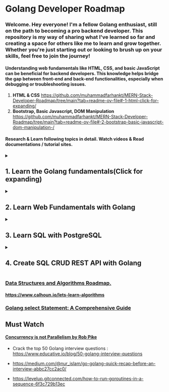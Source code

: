 # Golang Developer Roadmap

### Welcome. Hey everyone! I'm a fellow Golang enthusiast, still on the path to becoming a pro backend developer. This repository is my way of sharing what I've learned so far and creating a space for others like me to learn and grow together. Whether you're just starting out or looking to brush up on your skills, feel free to join the journey!


#### Understanding web fundamentals like HTML, CSS, and basic JavaScript can be beneficial for backend developers. This knowledge helps bridge the gap between front-end and back-end functionalities, especially when debugging or troubleshooting issues.

1. **HTML & CSS** https://github.com/muhammadfarhankt/MERN-Stack-Developer-Roadmap/tree/main?tab=readme-ov-file#-1-html-click-for-expanding/
2. **Bootstrap, Basic Javascript, DOM Manipulation** https://github.com/muhammadfarhankt/MERN-Stack-Developer-Roadmap/tree/main?tab=readme-ov-file#-2-bootstrap-basic-javascript-dom-manipulation-/

#### Research & Learn following topics in detail. Watch videos & Read documentations / tutorial sites.

<details>
  <summary><h2>1. Learn the Golang fundamentals(Click for expanding)</h2> </summary>

- Go Tour: Start with the official Go Tour to get familiar with the language syntax and features. [Visit A Tour of Go to begin.](https://go.dev/tour/welcome/1/)
- W3Schools: Utilize W3Schools' Go tutorial for a structured introduction to the language. Visit W3Schools Go Tutorial to get started.[https://www.youtube.com/watch?v=un6ZyFkqFKo&ab_channel=freeCodeCamp.org]
- Your Master Plan to Learn Golang Fast and Deep (2024 Edition) : https://medium.com/p-society/master-plan-to-learn-golang-edbf85c7ae83
- Video Tutorials: If you prefer video learning, check out this tutorial from Freecodecamp: Go Programming – Golang Course with Bonus Projects.[https://www.youtube.com/watch?v=un6ZyFkqFKo&ab_channel=freeCodeCamp.org] (Watch the first few chapters up to slices).
- Learn by doing. Install golang on your system or start by doing Golang Online compilers.[https://www.programiz.com/golang/online-compiler/]
- GeeksforGeeks: Dive deeper into Golang fundamentals on [Geeksforgeeks](https://www.geeksforgeeks.org/golang/) for comprehensive learning.
- Short Variable Declaration: Utilize the short declaration syntax (:=) to declare variables without assigning garbage values. Defaults to zero (0) or false for boolean.
- [Golang if else Statements](https://www.scalent.io/golang/golang-if-else-statement/)
- Loop Types: Master different loop types including range loops and understand loop approaches (while, do while, infinite loop).
- Arrays vs Slices: Differentiate between arrays and slices, focusing on capacity management and slice behavior on overflow. Understand that slices are built on top of arrays and provide a more flexible way to work with data collections. When a slice's capacity is exceeded, Go automatically doubles the underlying array's size to accommodate additional elements. This dynamic resizing ensures efficient memory usage and allows slices to grow dynamically as needed.
- Strings in Go: Learn about the string data type, byte vs rune, immutability, and string manipulation techniques.
- Functions: Explore the flexibility of functions in Go, including returning multiple data types and variadic functions.
- Initialising a project. `go mod init <project name>`
- Maps and Structs: Explore Go's map and struct data types, including declaration, manipulation, size, and capacity.

## 1.1 Now it's time to learn Golang special features

- Understanding Go: Explore the reasons behind Go's creation and its design philosophy.
- _(underscore) indentifier.
- Packages and Modules: Understand Go's package system, including importing/exporting packages. Practice writing functions in other packages and importing them. Remember to capitalize function names for exporting.
- [Multi-Platform Builds with go build](https://www.scalent.io/golang/go-build/)
- [Golang Type Casting or Conversion – Detailed Guide](https://www.scalent.io/golang/golang-type-casting/)
- Error Handling: Treat errors as a data type and learn effective error handling techniques.
- Understand following new vs make, GO Path and GO Root
- Goroutines and Channels: Learn about Go's powerful concurrency features, including goroutines and channels.
- [For loop in Golang - A complete guide](https://www.scalent.io/golang/for-loop-in-golang/)
- OOP Concepts in Go: Understand how Go implements object-oriented programming (OOP) concepts and whether it follows OOP or procedural programming (POP) paradigms.
- Defer: Understand the defer statement and its role in handling function execution flow.
- Concurrency vs Parallelism: Differentiate between concurrency and parallelism in the context of Go programming.

</details>

<details>
  <summary><h2>2. Learn Web Fundamentals with Golang</h2> </summary>
  
### URL Structure: Break down the components of a URL (Uniform Resource Locator):
- Scheme: The protocol (e.g., http:, https:).
- Host: The domain name or IP address of the server.
- Path: The specific resource being requested.
- Query String: Optional parameters appended to the URL after a question mark (?).
- Fragment: Optional anchor part within a document (e.g., for scrolling to a specific section).
### HTTP Fundamentals: Grasp the foundation of web communication:
- HTTP Protocol: Understand the Hypertext Transfer Protocol, the core protocol for communication between web clients (browsers) and servers. Learn about request methods (GET, POST, PUT, DELETE), request and response headers, and status codes.
- Stateless vs. Stateful Communication: Differentiate between stateless HTTP requests (independent) and stateful communication (where the server needs to maintain information about a user session across requests).
### Session Management: Explore techniques for maintaining state in web applications:
- Sessions: Understand how sessions enable applications to store user-specific data (e.g., login status, preferences) between requests. Learn about different session storage mechanisms like cookies, server-side storage (in-memory or database), or session management frameworks.
- Cookies: Familiarize yourself with cookies, which are small pieces of data sent by a server and stored on the client-side (user's browser) that can be used to maintain some state information between requests.
### HTTP Methods: Deepen your understanding of common HTTP request methods:
- GET: Used to retrieve data from a server (e.g., fetching a web page).
- POST: Used to submit data to a server (e.g., sending a form submission).
- PUT: Used to update existing data on a server.
- DELETE: Used to delete data from a server.
- Additional Methods: Explore other HTTP methods like PATCH (partial updates), HEAD (retrieve header information only), and OPTIONS (discover server capabilities).
### HTTP Versions: Understand the different versions of the HTTP protocol and their key features:
- HTTP/1.1: The most widely used version, supporting persistent connections (keeping connections open for multiple requests).
- HTTP/2: A more efficient version with features like multiplexing (sending and receiving multiple requests/responses concurrently over a single connection) and header compression.
### Web Frameworks: Explore popular Go web frameworks that simplify web development:
- Echo: A high-performance, minimalistic web framework.
- Gin: A flexible and efficient web framework known for its clean routing syntax.
- Gorilla: A modular toolkit for building web applications and APIs.
- Fiber: A high-performance, minimalist web framework with a focus on speed.
- Many Others: Research additional frameworks like Goji, Martini, and Negroni to find the one that best suits your project's needs. Consider factors like performance, ease of use, feature set, and community support.

## 2.1 Practice Project: Login System with Session Management

### Develop a Server-Side Login Page:

#### View Engines:
- With view engines, developers can create dynamic web pages by injecting data from the server-side application logic into predefined HTML templates. This separation of concerns between data and presentation enhances code maintainability and scalability in web projects.
- Explore view engines and their role in generating dynamic HTML content for web pages.
- Understand how view engines like HTML templates or server-side rendering frameworks work.
- Go's standard library provides the html/template package, which offers a robust template engine for generating HTML content.
- Server-side rendering frameworks like Gin, Echo, or Fiber often integrate seamlessly with view engines, allowing developers to define routes and render templates in a unified manner.
- View engines in Go typically follow the Model-View-Controller (MVC) pattern, where templates serve as the "view" layer responsible for presenting data to users.
- Enhances code maintainability by separating data and presentation concerns.

#####  We or in general Go community, frameworks are typically avoided due to the language's emphasis on simplicity, performance, and flexibility. Instead, we design architectures tailored to each project's needs, importing only necessary packages to ensure simplicity and optimal performance.
  
#### User Authentication:
- Implement server-side validation for username and password inputs.
- Verify user credentials against predefined values stored on the server.

#### Session Handling:

- Implement session management to maintain user authentication state.
- Ensure that sessions persist across requests and expire after a certain period of inactivity.

#### Login Page Functionality:

- Develop a login page that accepts username and password inputs from users.
- Display appropriate messages for incorrect username or password entries.

#### Home Page Access:

- Grant access to the home page upon successful authentication.
- Implement a signout button on the home page to log users out and redirect them to the login page.

#### Prevent Back Button Access:

- Implement measures to prevent users from accessing the home page using the browser's back button after signing out.

### Learn to create web-server using “net/http” package
### Create web-servers using Gin(so far the best router), learn middleware well.
  
</details>

<details>
<summary><h2>3. Learn SQL with PostgreSQL</h2></summary>

#### Understanding SQL vs. NoSQL
- **Relational (SQL) Databases**: Store data in tables with rows and columns.
  - Examples: PostgreSQL, MySQL.
- **Non-Relational (NoSQL) Databases**: Store data in various formats like JSON, key-value pairs, graphs, or documents.
  - Examples: MongoDB, Redis.
- **Web-scaled**: Learn how databases handle large amounts of data across many servers.
- **When to Use SQL vs. NoSQL**: SQL for structured data and complex queries, NoSQL for flexible, large-scale data storage.

#### SQL Data Types
- **null**: Represents missing or undefined data.
- **bit**: Stores binary values (0 or 1).
- **int**: Stores integer numbers.
- **real / float**: Stores floating-point numbers.
- **char, varchar, text**: Store text data.
  - `char` is fixed-length.
  - `varchar` is variable-length.
  - `text` is for long texts.
- **boolean**: Stores true/false values.
- **date, datetime, timestamp**: Store date and time information.
- **xml/json**: Store XML or JSON data.

#### SQL Operators
- **Arithmetic**: +, -, *, / (addition, subtraction, multiplication, division).
- **Logical**: AND, OR, NOT (used in conditions).
- **Comparison**: =, <>, >, <, >=, <= (comparing values).
- **Bitwise**: &, |, ^ (operations on binary representations).

#### PostgreSQL-Specific Data Types
- **interval**: Time intervals.
- **point**: Geometric points.
- **bigserial**: Auto-incrementing large integers.
- **Custom Types**: Create your own data types.

#### Database Fundamentals
- **Client/Server Model**: The database server manages data, clients connect to perform operations.
- **Database Cluster**: A collection of databases managed by a single server instance.
- **Constraints**: Rules to ensure data integrity.
  - **UNIQUE**: No duplicate values allowed.
  - **NOT NULL**: Data must be present.
  - **PRIMARY KEY**: Unique identifier for table rows.
  - **FOREIGN KEY**: Links to data in another table.
  - **CHECK**: Custom conditions for data.

#### SQL Commands and Migrations
- **List Databases**: Show all databases.
  - Command: `\l` in psql.
- **Connect to Database**: Use to switch databases.
  - Command: `\c <dbname>` in psql.
- **List Tables**: Show all tables in the current database.
  - Command: `\dt` in psql.
- **Create Database/Table**: Define new databases and tables.
  - Example: `CREATE DATABASE <name>;` `CREATE TABLE <name> (...);`.
- **Drop Database/Table**: Remove databases and tables.
  - Example: `DROP DATABASE <name>;` `DROP TABLE <name>;`.
- **Migrations**: Version control for database changes.
  - **Add/Delete**: Add or remove columns or tables.
  - **Up/Down Migration**: Apply or rollback changes.

#### SQL Functions and Clauses
- **SELECT**: Retrieve data from tables.
- **LIMIT**: Restrict the number of rows returned.
- **OFFSET**: Skip a number of rows before returning the data.
- **AS**: Rename columns or tables in the result set.
- **DISTINCT**: Return unique values only.
- **GROUP BY**: Group rows that have the same values in specified columns.
- **HAVING**: Filter groups based on conditions.
- **JOIN**: Combine rows from multiple tables.
  - **INNER JOIN**: Only matching rows.
  - **LEFT JOIN**: All rows from the left table, with matching rows from the right.
  - **RIGHT JOIN**: All rows from the right table, with matching rows from the left.
  - **FULL JOIN**: All rows when there is a match in either table.
- **WHERE**: Filter rows based on conditions.
- **ORDER BY**: Sort rows by specified columns.

#### Views and Indexes
- **Views**: Virtual tables created from queries.
  - **CREATE VIEW**: Define a view.
  - **Materialized View**: Stores results of the view query.
- **Indexes**: Speed up searches by creating a fast lookup.
  - **AUTO_INCREMENT**: Automatically increment values for a primary key.

#### Advanced SQL Functions
- **Aggregate Functions**: Perform calculations on sets of values.
  - Examples: `AVG`, `SUM`, `MIN`, `MAX`, `COUNT`.
- **Scalar Functions**: Operate on individual values.
  - Examples: `UPPER`, `CONCAT`, `SUBSTR`.

#### SQL Commands Categories
- **DDL (Data Definition Language)**: Commands to define database structure.
  - Examples: `CREATE`, `ALTER`, `DROP`, `TRUNCATE`.
- **DML (Data Manipulation Language)**: Commands to manipulate data.
  - Examples: `INSERT`, `SELECT`, `UPDATE`, `DELETE`.
- **DCL (Data Control Language)**: Commands to control access to data.
  - Examples: `GRANT`, `REVOKE`.
- **TCL (Transaction Control Language)**: Commands to manage transactions.
  - Examples: `COMMIT`, `ROLLBACK`, `SAVEPOINT`.
- **DQL (Data Query Language)**: Command to query data.
  - Example: `SELECT`.

#### 3-Schema Architecture
- **Internal Level**: Physical storage structure.
- **Conceptual Level**: Logical structure of the entire database.
- **External Level**: Individual user views.

#### Database Normalization
- **Normalization Levels**: Organize data to reduce redundancy.
  - Levels: 1NF, 2NF, 3NF, BCNF.
- **Anomalies**: Problems like insertion, deletion, or update issues.

#### Relationships and Transactions
- **One-to-One, One-to-Many, Many-to-Many**: Types of relationships between tables.
- **Transactions**: Group of SQL statements executed as a unit.
  - **ACID Properties**: Ensure reliability.
    - **Atomicity**: All-or-nothing.
    - **Consistency**: Data remains consistent.
    - **Isolation**: Concurrent transactions do not interfere.
    - **Durability**: Once committed, changes are permanent.

#### Performance Optimization
- **EXPLAIN**: Analyze query performance.
  - **Heap Scan**: Read rows from a table in no particular order.
  - **Parallel Scan**: Multiple processes scan the table concurrently.

</details>

<details>
<summary><h2>4. Create SQL CRUD REST API with Golang</h2></summary>

#### Project Setup
- **Initialize Project**: Create a new Go module for your project.
  - Command: `go mod init <project-name>`.
- **Dependencies**: Install necessary packages for SQL and HTTP handling.
  - Example: `go get github.com/jackc/pgx/v4` for PostgreSQL.
  - Example: `go get github.com/gin-gonic/gin` for HTTP routing.

#### Database Integration
- **Connect to PostgreSQL**: Use a connection string to link your Go application to the PostgreSQL database.
  - Example: `pgx.Connect(context.Background(), "postgres://username:password@localhost:5432/dbname")`.
- **Database Models**: Define Go structs to map to your database tables.
  - Example:
    ```go
    type User struct {
        ID       int       `json:"id"`
        Username string    `json:"username"`
        Password string    `json:"password"`
    }
    ```
- **ORM Library**: Use GORM or another ORM for easier database interactions.
  - Example: `go get gorm.io/gorm`.

#### CRUD Operations
- **Create (INSERT)**: Add new records to the database.
  - Example:
    ```go
    db.Exec("INSERT INTO users (username, password) VALUES ($1, $2)", username, password)
    ```
- **Read (SELECT)**: Retrieve records from the database.
  - Example:
    ```go
    rows, err := db.Query("SELECT id, username FROM users")
    ```
- **Update (UPDATE)**: Modify existing records in the database.
  - Example:
    ```go
    db.Exec("UPDATE users SET password=$1 WHERE id=$2", newPassword, userID)
    ```
- **Delete (DELETE)**: Remove records from the database.
  - Example:
    ```go
    db.Exec("DELETE FROM users WHERE id=$1", userID)
    ```
- **Validation**: Ensure data is correct before saving to the database.
  - Example: Check for empty fields or invalid data formats.

#### Routing and HTTP Methods
- **Define Routes**: Set up endpoints for each CRUD operation using a web framework like Gin.
  - Example:
    ```go
    router.POST("/users", createUser)
    router.GET("/users/:id", getUser)
    router.PUT("/users/:id", updateUser)
    router.DELETE("/users/:id", deleteUser)
    ```
- **HTTP Methods**: Use appropriate HTTP methods for corresponding operations.
  - **GET**: Retrieve data.
  - **POST**: Create new data.
  - **PUT**: Update existing data.
  - **DELETE**: Remove data.

#### Session Management
- **User Authentication**: Verify users and manage sessions using tokens or sessions.
  - Example: Use JWT (JSON Web Tokens) for stateless authentication.
- **Middleware**: Use middleware to handle authentication and session management.
  - Example: 
    ```go
    router.Use(AuthMiddleware())
    ```

#### Testing
- Use Postman or cURL for manual testing of your API endpoints.

#### Documentation
- **API Documentation**: Use Swagger or similar tools to document your API.
  - Example: Generate API documentation from annotations in your code.
- **Setup Instructions**: Provide clear setup and usage guidelines in your README.
  - Example: Step-by-step instructions for setting up the project and running it locally.

</details>

### [Data Structures and Algorithms Roadmap.](https://github.com/muhammadfarhankt/Data-Structures-Algoithms-Resource-for-Beginners/)

#### https://www.calhoun.io/lets-learn-algorithms

### [Golang select Statement: A Comprehensive Guide](https://www.scalent.io/golang/golang-select-statement/)

## Must Watch
#### [Concurrency is not Parallelism by Rob Pike](https://www.youtube.com/watch?v=oV9rvDllKEg&t=43s&ab_channel=gnbitcom)

- Crack the top 50 Golang interview questions : https://www.educative.io/blog/50-golang-interview-questions

- https://medium.com/@nur_islam/go-golang-quick-recap-before-an-interview-abbc27cc2ac0/ 
- https://levelup.gitconnected.com/how-to-run-goroutines-in-a-sequence-6f3c729b13ec

